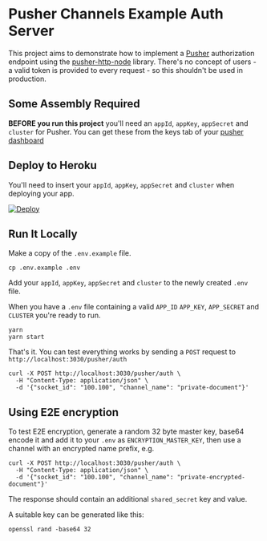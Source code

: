 # Pusher Channels Example Auth Server

This project aims to demonstrate how to implement a
[Pusher](https://pusher.com) authorization endpoint using the
[pusher-http-node](https://github.com/pusher/pusher-http-node) library. There's
no concept of users - a valid token is provided to every request - so this
shouldn't be used in production.

## Some Assembly Required
**BEFORE you run this project** you'll need an `appId`, `appKey`, `appSecret`
and `cluster` for Pusher. You can get these from the keys tab of your [pusher
dashboard](https://dashboard.pusher.com)

## Deploy to Heroku

You'll need to insert your `appId`, `appKey`, `appSecret` and `cluster` when
deploying your app.

[![Deploy](https://www.herokucdn.com/deploy/button.svg)](https://heroku.com/deploy?template=https://github.com/pusher/pusher-channels-auth-example)

## Run It Locally

Make a copy of the `.env.example` file.

```
cp .env.example .env
```

Add your `appId`, `appKey`, `appSecret` and `cluster` to the newly created
`.env` file.

When you have a `.env` file containing a valid `APP_ID` `APP_KEY`, `APP_SECRET`
and `CLUSTER` you're ready to run.

```
yarn
yarn start
```

That's it. You can test everything works by sending a `POST` request to
`http://localhost:3030/pusher/auth`

```
curl -X POST http://localhost:3030/pusher/auth \
  -H "Content-Type: application/json" \
  -d '{"socket_id": "100.100", "channel_name": "private-document"}'
```

## Using E2E encryption

To test E2E encryption, generate a random 32 byte master key, base64 encode it
and add it to your `.env` as `ENCRYPTION_MASTER_KEY`, then use a channel with
an encrypted name prefix, e.g.

```
curl -X POST http://localhost:3030/pusher/auth \
  -H "Content-Type: application/json" \
  -d '{"socket_id": "100.100", "channel_name": "private-encrypted-document"}'
```

The response should contain an additional `shared_secret` key and value.

A suitable key can be generated like this:

```
openssl rand -base64 32
```
